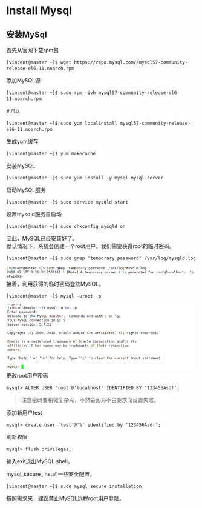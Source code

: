 # Install Mysql #
## 安装MySql  ##
首先从官网下载rpm包
```
[vincent@master ~]$ wget https://repo.mysql.com//mysql57-community-release-el6-11.noarch.rpm
```
添加MySQL源
```
[vincent@master ~]$ sudo rpm -ivh mysql57-community-release-el6-11.noarch.rpm 

也可以

[vincent@master ~]$ sudo yum localinstall mysql57-community-release-el6-11.noarch.rpm 
```
生成yum缓存
```
[vincent@master ~]$ yum makecache
```
安装MySQL
```
[vincent@master ~]$ sudo yum install -y mysql mysql-server
```
启动MySQL服务
```
[vincent@master ~]$ sudo service mysqld start
```
设置mysqld服务自启动
```
[vincent@master ~]$ sudo chkconfig mysqld on
```
至此，MySQL已经安装好了。  
默认情况下，系统会创建一个root用户。我们需要获得root的临时密码。
```
[vincent@master ~]$ sudo grep 'temporary password' /var/log/mysqld.log
```
![](pic/configure-os/temporary-passwd.png)  
接着，利用获得的临时密码登陆MySQL。
```
[vincent@master ~]$ mysql -uroot -p
```
![](pic/configure-os/mysql-login-root.png)  
更改root用户密码
```
mysql> ALTER USER 'root'@'localhost' IDENTIFIED BY '123456Asd!';
```
>注意密码要稍微复杂点，不然会因为不合要求而设置失败。

添加新用户test
```
mysql> create user 'test'@'%' identified by '123456Asd!';
```
刷新权限
```
mysql> flush privileges;

```
输入exit退出MySQL shell。 

mysql_secure_install一些安全配置。  
```
[vincent@master ~]$ sudo mysql_secure_installation
```
按照需求来，建议禁止MySQL远程root用户登陆。